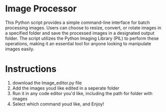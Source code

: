 # Image Processor

This Python script provides a simple command-line interface for batch processing images. 
Users can choose to resize, convert, or rotate images in a specified folder and save the processed images in a designated output folder. 
The script utilizes the Python Imaging Library (PIL) to perform these operations, making it an essential tool for anyone looking to manipulate images easily.

# Instructions

1. download the Image_editor.py file
2. Add the images youd like edited in a seperate folder
3. Run it in any code editor you'd like, including the path for folder with images
4. Select which command youd like, and Enjoy!

